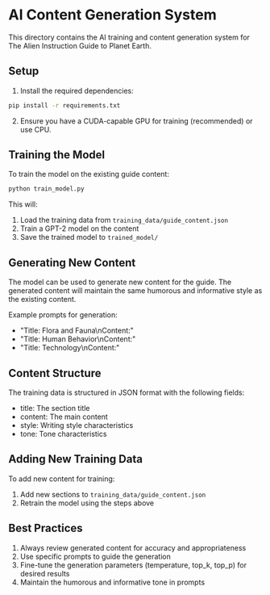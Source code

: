 # AI Content Generation System

This directory contains the AI training and content generation system for The Alien Instruction Guide to Planet Earth.

## Setup

1. Install the required dependencies:
```bash
pip install -r requirements.txt
```

2. Ensure you have a CUDA-capable GPU for training (recommended) or use CPU.

## Training the Model

To train the model on the existing guide content:

```bash
python train_model.py
```

This will:
1. Load the training data from `training_data/guide_content.json`
2. Train a GPT-2 model on the content
3. Save the trained model to `trained_model/`

## Generating New Content

The model can be used to generate new content for the guide. The generated content will maintain the same humorous and informative style as the existing content.

Example prompts for generation:
- "Title: Flora and Fauna\nContent:"
- "Title: Human Behavior\nContent:"
- "Title: Technology\nContent:"

## Content Structure

The training data is structured in JSON format with the following fields:
- title: The section title
- content: The main content
- style: Writing style characteristics
- tone: Tone characteristics

## Adding New Training Data

To add new content for training:
1. Add new sections to `training_data/guide_content.json`
2. Retrain the model using the steps above

## Best Practices

1. Always review generated content for accuracy and appropriateness
2. Use specific prompts to guide the generation
3. Fine-tune the generation parameters (temperature, top_k, top_p) for desired results
4. Maintain the humorous and informative tone in prompts 